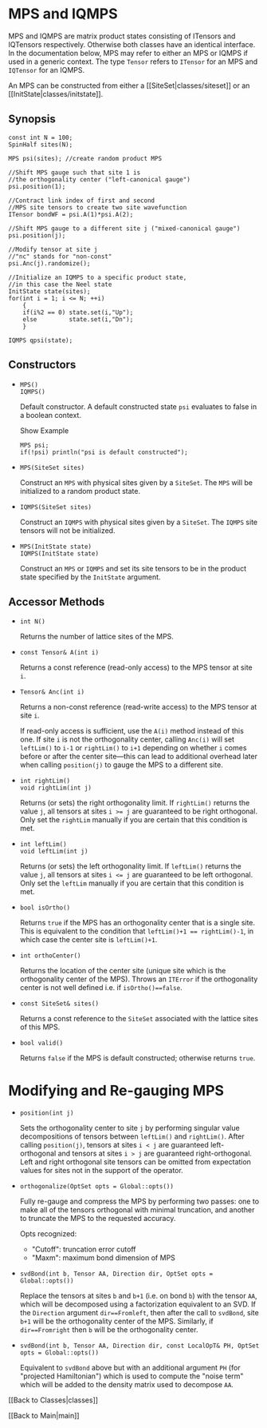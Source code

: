 # MPS and IQMPS #

MPS and IQMPS are matrix product states consisting of ITensors and IQTensors respectively. Otherwise both
classes have an identical interface. In the documentation below, MPS may refer to either an MPS or IQMPS 
if used in a generic context. The type `Tensor` refers to `ITensor` for an MPS and `IQTensor` for an IQMPS.

An MPS can be constructed from either a [[SiteSet|classes/siteset]] or an [[InitState|classes/initstate]].

## Synopsis ##

    const int N = 100;
    SpinHalf sites(N);

    MPS psi(sites); //create random product MPS

    //Shift MPS gauge such that site 1 is
    //the orthogonality center ("left-canonical gauge")
    psi.position(1);

    //Contract link index of first and second
    //MPS site tensors to create two site wavefunction
    ITensor bondWF = psi.A(1)*psi.A(2);

    //Shift MPS gauge to a different site j ("mixed-canonical gauge")
    psi.position(j);

    //Modify tensor at site j
    //"nc" stands for "non-const"
    psi.Anc(j).randomize();

    //Initialize an IQMPS to a specific product state,
    //in this case the Neel state
    InitState state(sites);
    for(int i = 1; i <= N; ++i)
        {
        if(i%2 == 0) state.set(i,"Up");
        else         state.set(i,"Dn");
        }

    IQMPS qpsi(state);


## Constructors ##

* `MPS()` <br/>
  `IQMPS()`

  Default constructor. A default constructed state `psi` evaluates to false in a boolean context.

  <div class="example_clicker">Show Example</div>

      MPS psi;
      if(!psi) println("psi is default constructed");

* `MPS(SiteSet sites)`

  Construct an `MPS` with physical sites given by a `SiteSet`. The `MPS` will be initialized to a random product state.

* `IQMPS(SiteSet sites)`

  Construct an `IQMPS` with physical sites given by a `SiteSet`. The `IQMPS` site tensors will not be initialized.

* `MPS(InitState state)` <br/>
  `IQMPS(InitState state)`

  Construct an `MPS` or `IQMPS` and set its site tensors to be in the product state specified by the `InitState` argument.

## Accessor Methods

* `int N()`

  Returns the number of lattice sites of the MPS.

* `const Tensor& A(int i)`

  Returns a const reference (read-only access) to the MPS tensor at site `i`.

* `Tensor& Anc(int i)`

  Returns a non-const reference (read-write access) to the MPS tensor at site `i`.

  If read-only access is sufficient, use the `A(i)` method instead of this one.
  If site `i` is not the orthogonality center, calling `Anc(i)` will set `leftLim()`
  to `i-1` or `rightLim()` to `i+1` depending on whether `i` comes before or after 
  the center site&mdash;this can lead to additional overhead later when calling `position(j)`
  to gauge the MPS to a different site.

* `int rightLim()` <br/>
  `void rightLim(int j)`

  Returns (or sets) the right orthogonality limit. If `rightLim()` returns the value `j`, all tensors
  at sites `i >= j` are guaranteed to be right orthogonal.
  Only set the `rightLim` manually if you are certain that this condition is met.

* `int leftLim()` <br/>
  `void leftLim(int j)`

  Returns (or sets) the left orthogonality limit. If `leftLim()` returns the value `j`, all tensors
  at sites `i <= j` are guaranteed to be left orthogonal.
  Only set the `leftLim` manually if you are certain that this condition is met.

* `bool isOrtho()`

  Returns `true` if the MPS has an orthogonality center that is a single site. This is equivalent to
  the condition that `leftLim()+1 == rightLim()-1`, in which case the center site is `leftLim()+1`.

* `int orthoCenter()`

  Returns the location of the center site (unique site which is the orthogonality center of the MPS).
  Throws an `ITError` if the orthogonality center is not well defined i.e. if `isOrtho()==false`.

* `const SiteSet& sites()`

  Returns a const reference to the `SiteSet` associated with the lattice sites of this MPS.

* `bool valid()`

  Returns `false` if the MPS is default constructed; otherwise returns `true`.

# Modifying and Re-gauging MPS

* `position(int j)`

  Sets the orthogonality center to site `j` by performing singular value decompositions of tensors
  between `leftLim()` and `rightLim()`. After calling `position(j)`, tensors at sites `i < j` are
  guaranteed left-orthogonal and tensors at sites `i > j` are guaranteed right-orthogonal. Left
  and right orthogonal site tensors can be omitted from expectation values for sites not in the support of the operator.

* `orthogonalize(OptSet opts = Global::opts())`

  Fully re-gauge and compress the MPS by performing two passes: one to make all of the tensors orthogonal with minimal truncation,
  and another to truncate the MPS to the requested accuracy.

  Opts recognized:
  * "Cutoff": truncation error cutoff
  * "Maxm": maximum bond dimension of MPS

* `svdBond(int b, Tensor AA, Direction dir, OptSet opts = Global::opts())`

  Replace the tensors at sites `b` and `b+1` (i.e. on bond `b`) with the tensor `AA`, which will be decomposed
  using a factorization equivalent to an SVD. If the `Direction` argument `dir==Fromleft`, then after the call
  to `svdBond`, site `b+1` will be the orthogonality center of the MPS. Similarly, if `dir==Fromright` then `b`
  will be the orthogonality center.

* `svdBond(int b, Tensor AA, Direction dir, const LocalOpT& PH, OptSet opts = Global::opts())`

  Equivalent to `svdBond` above but with an additional argument `PH` (for "projected Hamiltonian") which
  is used to compute the "noise term" which will be added to the density matrix used to decompose `AA`.




[[Back to Classes|classes]]

[[Back to Main|main]]

